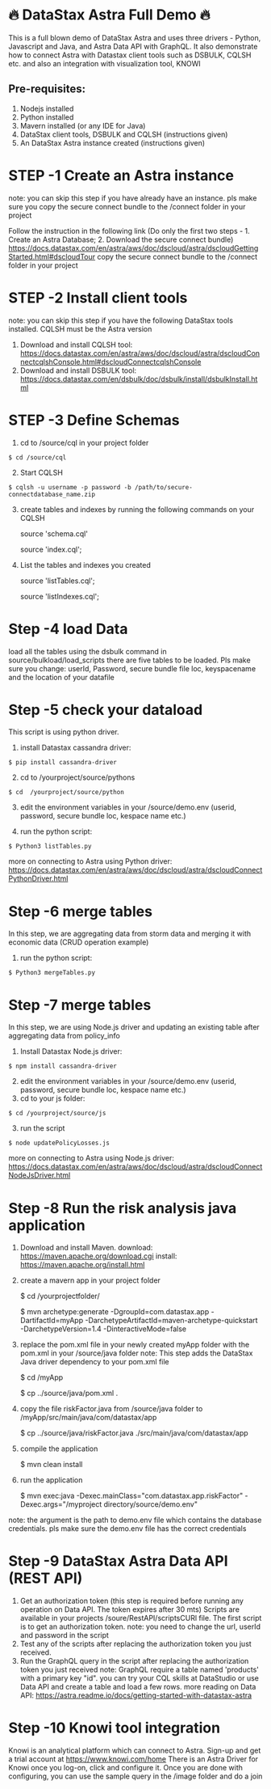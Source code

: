 # 🔥 DataStax Astra Full Demo 🔥

This is a full blown demo of DataStax Astra and uses three drivers - Python, Javascript and Java, and Astra Data API with GraphQL. It also demonstrate how to connect Astra with Datastax client tools such as DSBULK, CQLSH etc. and also an integration with visualization tool, KNOWI

## Pre-requisites:
  1. Nodejs installed
  2. Python installed
  3. Mavern installed (or any IDE for Java)
  4. DataStax client tools, DSBULK and CQLSH (instructions given)
  5. An DataStax Astra instance created (instructions given)


# STEP -1 Create an Astra instance
  note: you can skip this step if you have already have an instance. pls make sure you copy the secure connect bundle to the /connect folder in your project

  Follow the instruction in the following link (Do only the first two steps - 1. Create an Astra Database; 2. Download the secure connect bundle)
  https://docs.datastax.com/en/astra/aws/doc/dscloud/astra/dscloudGettingStarted.html#dscloudTour
  copy the secure connect bundle to the /connect folder in your project

# STEP -2 Install client tools
  note: you can skip this step if you have the following DataStax tools installed. CQLSH must be the Astra version
  1. Download and install CQLSH tool:
    https://docs.datastax.com/en/astra/aws/doc/dscloud/astra/dscloudConnectcqlshConsole.html#dscloudConnectcqlshConsole
  2. Download and install DSBULK tool:
    https://docs.datastax.com/en/dsbulk/doc/dsbulk/install/dsbulkInstall.html

# STEP -3 Define Schemas
  1. cd to /source/cql in your project folder

    $ cd /source/cql

  2. Start CQLSH

    $ cqlsh -u username -p password -b /path/to/secure-connectdatabase_name.zip

  3. create tables and indexes by running the following commands on your CQLSH

      source 'schema.cql'

      source 'index.cql';

  4. List the tables and indexes you created

      source 'listTables.cql';

      source 'listIndexes.cql';

# Step -4 load Data
  load all the tables using the dsbulk command in source/bulkload/load_scripts
  there are five tables to be loaded.
  Pls make sure you change: userId, Password, secure bundle file loc, keyspacename and the location of your datafile  

# Step -5 check your dataload
  This script is using python driver.
  1. install Datastax cassandra driver:

    $ pip install cassandra-driver

  2. cd to /yourproject/source/pythons

    $ cd  /yourproject/source/python

  3. edit the environment variables in your /source/demo.env (userid, password, secure bundle loc, kespace name etc.)

  4. run the python script:

    $ Python3 listTables.py

  more on connecting to Astra using Python driver:
  https://docs.datastax.com/en/astra/aws/doc/dscloud/astra/dscloudConnectPythonDriver.html

# Step -6 merge tables
  In this step, we are aggregating data from storm data  and merging it with economic data (CRUD operation example)
  1. run the python script:

    $ Python3 mergeTables.py

# Step -7 merge tables
  In this step, we are using Node.js driver and updating an existing table after aggregating data from policy_info
  1. Install Datastax Node.js driver:

    $ npm install cassandra-driver

  2. edit the environment variables in your /source/demo.env (userid, password, secure bundle loc, kespace name etc.)
  2. cd to your js folder:

    $ cd /yourproject/source/js

  3. run the script

    $ node updatePolicyLosses.js

  more on connecting to Astra using Node.js driver:
  https://docs.datastax.com/en/astra/aws/doc/dscloud/astra/dscloudConnectNodeJsDriver.html

# Step -8 Run the risk analysis java application
  1. Download and install Maven.
    download: https://maven.apache.org/download.cgi
    install: https://maven.apache.org/install.html
  2. create a mavern app in your project folder

      $ cd /yourprojectfolder/

      $ mvn archetype:generate -DgroupId=com.datastax.app -DartifactId=myApp -DarchetypeArtifactId=maven-archetype-quickstart -DarchetypeVersion=1.4 -DinteractiveMode=false

  3. replace the pom.xml file in your newly created myApp folder with the pom.xml in your /source/java folder
     note: This step adds the DataStax Java driver dependency to your pom.xml file

     $ cd /myApp

     $ cp ../source/java/pom.xml .

  4. copy the file riskFactor.java from /source/java folder to /myApp/src/main/java/com/datastax/app

      $ cp ../source/java/riskFactor.java ./src/main/java/com/datastax/app

  5. compile the application

      $ mvn clean install

  6. run the application

      $ mvn exec:java -Dexec.mainClass="com.datastax.app.riskFactor" -Dexec.args="/myproject directory/source/demo.env"

  note: the argument is the path to demo.env file which contains the database credentials. pls make sure the demo.env file has the correct credentials

# Step -9 DataStax Astra Data API (REST API)
  1. Get an authorization token (this step is required before running any operation on Data API. The token expires after 30 mts)
     Scripts are available in your projects /soure/RestAPI/scriptsCURl file. The first script is to get an authorization token.
     note: you need to change the url, userId and password in the script
  2. Test any of the scripts after replacing the authorization token you just received.
  3. Run the GraphQL query in the script after replacing the authorization token you just received
  note: GraphQL require a table named 'products' with a primary key "id". you can try your CQL skills at DataStudio or use Data API and create a table and load a few rows.
     more reading on Data API:
     https://astra.readme.io/docs/getting-started-with-datastax-astra

# Step -10 Knowi tool integration
  Knowi is an analytical platform which can connect to Astra. Sign-up and get a trial account at https://www.knowi.com/home
  There is an Astra Driver for Knowi once you log-on, click and configure it. Once you are done with configuring, you can use the sample query in the /image folder and do a join

